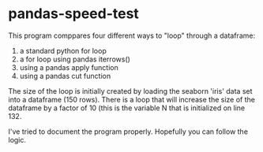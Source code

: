 # pandas-speed-test
This program comppares four different ways to "loop" through a dataframe:
1) a standard python for loop
2) a for loop using pandas iterrows()
3) using a pandas apply function
4) using a pandas cut function

The size of the loop is initially created by loading the seaborn 'iris' data set
into a dataframe (150 rows). There is a loop that will increase the size of the 
dataframe by a factor of 10 (this is the variable N that is initialized on 
line 132.

I've tried to document the program properly. Hopefully you can follow the logic.
